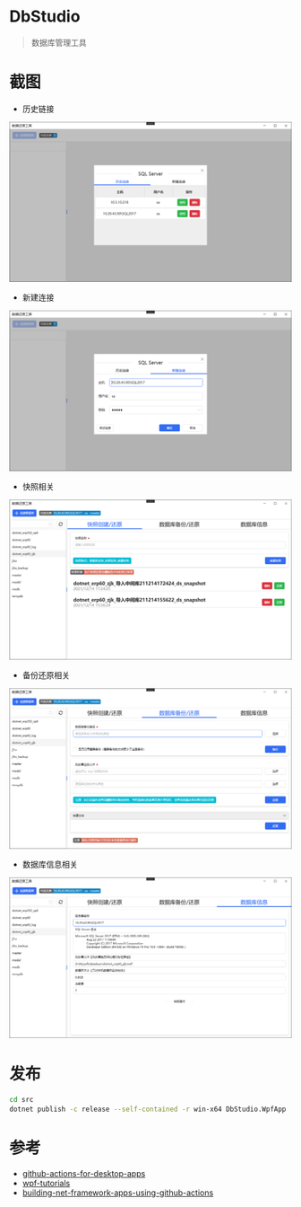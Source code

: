 # DbStudio

> 数据库管理工具

# 截图

- 历史链接

![历史链接](/images/Snipaste_2022-01-14_13-56-48.png)

- 新建连接

![新建连接](/images/Snipaste_2022-01-14_13-57-21.png)

- 快照相关

![快照相关](/images/Snipaste_2022-01-14_13-57-35.png)

- 备份还原相关

![备份还原相关](/images/Snipaste_2022-01-14_13-57-53.png)

- 数据库信息相关

![数据库信息相关](/images/Snipaste_2022-01-14_13-58-02.png)

# 发布

```bash
cd src
dotnet publish -c release --self-contained -r win-x64 DbStudio.WpfApp
```

# 参考

- [github-actions-for-desktop-apps](https://github.com/microsoft/github-actions-for-desktop-apps)
- [wpf-tutorials](https://github.com/SingletonSean/wpf-tutorials)
- [building-net-framework-apps-using-github-actions](https://timheuer.com/blog/building-net-framework-apps-using-github-actions/)